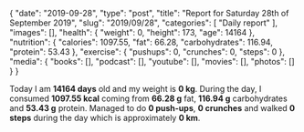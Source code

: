 {
    "date": "2019-09-28",
    "type": "post",
    "title": "Report for Saturday 28th of September 2019",
    "slug": "2019\/09\/28",
    "categories": [
        "Daily report"
    ],
    "images": [],
    "health": {
        "weight": 0,
        "height": 173,
        "age": 14164
    },
    "nutrition": {
        "calories": 1097.55,
        "fat": 66.28,
        "carbohydrates": 116.94,
        "protein": 53.43
    },
    "exercise": {
        "pushups": 0,
        "crunches": 0,
        "steps": 0
    },
    "media": {
        "books": [],
        "podcast": [],
        "youtube": [],
        "movies": [],
        "photos": []
    }
}

Today I am <strong>14164 days</strong> old and my weight is <strong>0 kg</strong>. During the day, I consumed <strong>1097.55 kcal</strong> coming from <strong>66.28 g</strong> fat, <strong>116.94 g</strong> carbohydrates and <strong>53.43 g</strong> protein. Managed to do <strong>0 push-ups</strong>, <strong>0 crunches</strong> and walked <strong>0 steps</strong> during the day which is approximately <strong>0 km</strong>.